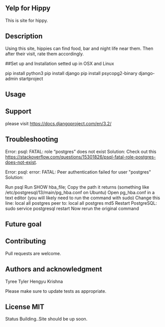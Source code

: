 ## Yelp for Hippy
This is site for hippy.

## Description
Using this site, hippies can find food, bar and night life near them. Then after their visit, rate them accordingly.

##Set up and Installation
setted up in OSX and Linux

pip install python3
pip install django
pip install psycopg2-binary
django-admin startproject
## Usage
## Support
please visit https://docs.djangoproject.com/en/3.2/

## Troubleshooting
Error: psql: FATAL: role “postgres” does not exist Solution: Check out this https://stackoverflow.com/questions/15301826/psql-fatal-role-postgres-does-not-exist.

Error: psql: error: FATAL: Peer authentication failed for user "postgres" Solution:

Run psql Run SHOW hba_file; Copy the path it returns (something like /etc/postgresql/13/main/pg_hba.conf on Ubuntu) Open pg_hba.conf in a text editor (you will likely need to run the command with sudo) Change this line: local all postgres peer to: local all postgres md5 Restart PostgreSQL: sudo service postgresql restart Now rerun the original command

## Future goal
## Contributing
Pull requests are welcome.

## Authors and acknowledgment
Tyree Tyler Hengyu Krishna

Please make sure to update tests as appropriate.

## License MIT
Status Building..Site should be up soon.
